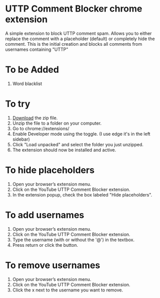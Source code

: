 
# UTTP Comment Blocker chrome extension
A simple extension to block UTTP comment spam. Allows you to either replace the comment with a placeholder (default) or completely hide the comment. This is the initial creation and blocks all comments from usernames containing "UTTP"

# To be Added
1. Word blacklist

# To try
1. [Download](https://github.com/my-name-is-p/UTTP-Comment-Blocker/releases/tag/v1.0.1) the zip file.
2. Unzip the file to a folder on your computer.
3. Go to chrome://extensions/
4. Enable Developer mode using the toggle. (I use edge it's in the left sidebar)
5. Click "Load unpacked" and select the folder you just unzipped.
6. The extension should now be installed and active.

# To hide placeholders
1. Open your browser’s extension menu.
2. Click on the YouTube UTTP Comment Blocker extension.
3. In the extension popup, check the box labeled "Hide placeholders".

# To add usernames
1. Open your browser’s extension menu.
2. Click on the YouTube UTTP Comment Blocker extension.
3. Type the username (with or without the '@') in the textbox.
4. Press return or click the button.

# To remove usernames
1. Open your browser’s extension menu.
2. Click on the YouTube UTTP Comment Blocker extension.
3. Click the x next to the username you want to remove.